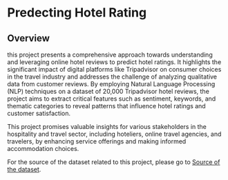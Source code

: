 # Predecting Hotel Rating

## Overview 

this project presents a comprehensive approach towards understanding and leveraging online hotel reviews to predict hotel ratings. It highlights the significant impact of digital platforms like Tripadvisor on consumer choices in the travel industry and addresses the challenge of analyzing qualitative data from customer reviews. By employing Natural Language Processing (NLP) techniques on a dataset of 20,000 Tripadvisor hotel reviews, the project aims to extract critical features such as sentiment, keywords, and thematic categories to reveal patterns that influence hotel ratings and customer satisfaction.

This project promises valuable insights for various stakeholders in the hospitality and travel sector, including hoteliers, online travel agencies, and travelers, by enhancing service offerings and making informed accommodation choices.

For the source of the dataset related to this project, please go to [Source of the dataset](https://zenodo.org/records/1219899#.YHwt1J_ivIU).
